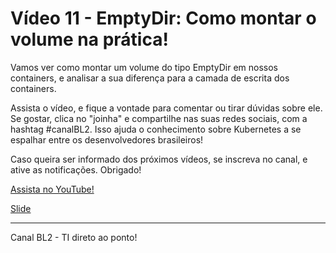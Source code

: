 # Vídeo 11 - EmptyDir: Como montar o volume na prática!

Vamos ver como montar um volume do tipo EmptyDir em nossos containers, e analisar a sua diferença para a camada de escrita dos containers.

Assista o vídeo, e fique a vontade para comentar ou tirar dúvidas sobre ele. Se gostar, clica no "joinha" e compartilhe nas suas redes sociais, com a hashtag #canalBL2. Isso ajuda o conhecimento sobre Kubernetes a se espalhar entre os desenvolvedores brasileiros!

Caso queira ser informado dos próximos vídeos, se inscreva no canal, e ative as notificações. Obrigado!

[Assista no YouTube!](https://youtu.be/jikbl17-v9c)

[Slide](slides)

---
Canal BL2  - TI direto ao ponto!